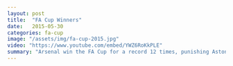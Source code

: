 ```yaml
---
layout: post
title:  "FA Cup Winners"
date:   2015-05-30
categories: fa-cup
image: "/assets/img/fa-cup-2015.jpg"
video: "https://www.youtube.com/embed/YWZ6RoKkPLE"
summary: "Arsenal win the FA Cup for a record 12 times, punishing Aston Villa 4-0. A wonder goal from Alexis Sanchez put Arsenal in command after Theo Walcott's opener. Per Mertesacker and Olivier Giroud completed the rout."
---
```

